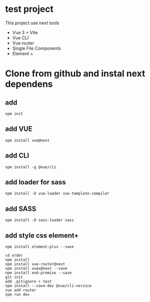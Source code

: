 # test project 

This project use next tools
* Vue 3 + Vite 
* Vue CLI
* Vue router
* Single File Components
* Element +

# Clone from github and instal next dependens

## add
`npm init`
## add VUE
`npm install vue@next`
## add CLI
`npm install -g @vue/cli`
## add loader for sass
`npm install -D vue-loader vue-template-compiler`
## add SASS
`npm install -D sass-loader sass`
## add style css element+
`npm install element-plus --save`

~~~ npm init vite-app order ~~~
cd order
npm install
npm install vue-router@next
npm install vuex@next --save
npm install es6-promise --save
git init
add .gitignore + text
npm install --save-dev @vue/cli-service
vue add router
npm run dev
